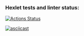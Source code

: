 ### Hexlet tests and linter status:
[![Actions Status](https://github.com/ilya-ship-it/python-project-50/actions/workflows/hexlet-check.yml/badge.svg)](https://github.com/ilya-ship-it/python-project-50/actions)

[![asciicast](https://asciinema.org/a/LdDDas6a9SvuS5QIkv9UVRgOp.svg)](https://asciinema.org/a/LdDDas6a9SvuS5QIkv9UVRgOp)